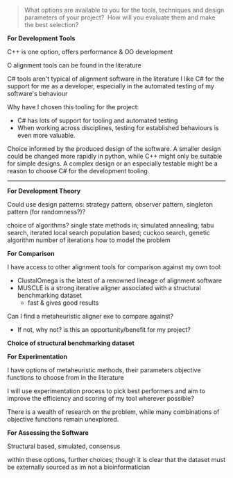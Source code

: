 
> What options are available to you for the tools, techniques and design parameters of your project?  How will you evaluate them and make the best selection?


**For Development Tools**

C++ is one option, offers performance & OO development

C alignment tools can be found in the literature

C# tools aren't typical of alignment software in the literature
I like C# for the support for me as a developer, especially in the automated testing of my software's behaviour

Why have I chosen this tooling for the project:
- C# has lots of support for tooling and automated testing
- When working across disciplines, testing for established behaviours is even more valuable. 

Choice informed by the produced design of the software. A smaller design could be changed more rapidly in python, while C++ might only be suitable for simple designs. A complex design or an especially testable might be a reason to choose C# for the development tooling.

---

**For Development Theory**

Could use design patterns: strategy pattern, observer pattern, singleton pattern (for randomness?)?

choice of algorithms?
single state methods in; simulated annealing, tabu search, iterated local search
population based; cuckoo search, genetic algorithm
number of iterations
how to model the problem

**For Comparison**

I have access to other alignment tools for comparison against my own tool:
- ClustalOmega is the latest of a renowned lineage of alignment software 
- MUSCLE is a strong iterative aligner associated with a structural benchmarking dataset
	- fast & gives good results

Can I find a metaheuristic aligner exe to compare against?
- If not, why not? is this an opportunity/benefit for my project?

**Choice of structural benchmarking dataset**


**For Experimentation**

I have options of metaheuristic methods, their parameters
objective functions to choose from in the literature

I will use experimentation process to pick best performers and aim to improve the efficiency and scoring of my tool wherever possible?

There is a wealth of research on the problem, while many combinations of objective functions remain unexplored.


**For Assessing the Software**

Structural based, simulated, consensus

within these options, further choices; though it is clear that the dataset must be externally sourced as im not a bioinformatician

